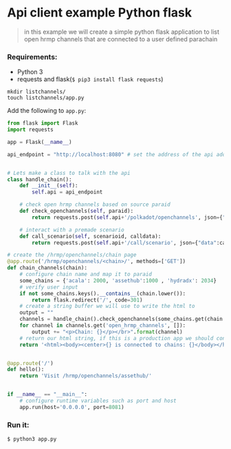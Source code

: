 # Api client example Python flask


> in this example we will create a simple python flask application to list open hrmp channels that are connected to a user defined parachain

### Requirements:   
-  Python 3  
-  requests and flask(`$ pip3 install flask requests`)


```shell
mkdir listchannels/
touch listchannels/app.py
```

Add the following to `app.py`:
```python
from flask import Flask
import requests 

app = Flask(__name__)

api_endpoint = "http://localhost:8080" # set the address of the api address 


# Lets make a class to talk with the api
class handle_chain():
	def __init__(self):
		self.api = api_endpoint

	# check open hrmp channels based on source paraid
	def check_openchannels(self, paraid):
		return requests.post(self.api+'/polkadot/openchannels', json={"paraid": paraid}).json()

	# interact with a premade scenario
	def call_scenario(self, scenarioid, calldata):
		return requests.post(self.api+'/call/scenario', json={"data":calldata}).text

# create the /hrmp/openchannels/chain page 
@app.route('/hrmp/openchannels/<chain>/', methods=['GET'])
def chain_channels(chain):
	# configure chain name and map it to paraid
	some_chains = {'acala': 2000, 'assethub':1000 , 'hydradx': 2034}
	# verify user input
	if not some_chains.keys().__contains__(chain.lower()):
		return flask.redirect('/', code=301)
	# create a string buffer we will use to write the html to
	output = ""
	channels = handle_chain().check_openchannels(some_chains.get(chain.lower()))
	for channel in channels.get('open_hrmp_channels', []):
		output += "<p>Chain: {}</p></br>".format(channel)
	# return our html string, if this is a production app we should configure a static template and render it with flask.render_template
	return '<html><body><center>{} is connected to chains: {}</body></html>'.format(chain.title(), output)


@app.route('/')
def hello():
    return 'Visit /hrmp/openchannels/assethub/'


if __name__ == "__main__":
	# configure runtime variables such as port and host
	app.run(host='0.0.0.0', port=8081)  

```

### Run it:  
```shell
$ python3 app.py
```

